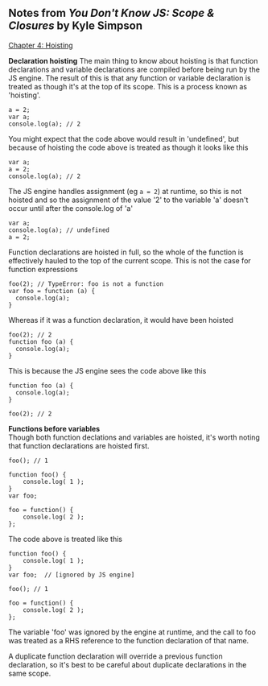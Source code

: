 ## Notes from *You Don't Know JS: Scope & Closures* by Kyle Simpson

[Chapter 4: Hoisting](https://github.com/getify/You-Dont-Know-JS/blob/master/scope%20%26%20closures/ch4.md)

**Declaration hoisting**
The main thing to know about hoisting is that function declarations and variable declarations are compiled before being run by the JS engine. The result of this is that any function or variable declaration is treated as though it's at the top of its scope. This is a process known as 'hoisting'.

```
a = 2;
var a;
console.log(a); // 2
```
You might expect that the code above would result in 'undefined', but because of hoisting the code above is treated as though it looks like this
```
var a;
a = 2;
console.log(a); // 2
```

The JS engine handles assignment (eg `a = 2`) at runtime, so this is not hoisted and so the assignment of the value '2' to the variable 'a' doesn't occur until after the console.log of 'a'
```
var a;
console.log(a); // undefined
a = 2;
```

Function declarations are hoisted in full, so the whole of the function is effectively hauled to the top of the current scope. This is not the case for function expressions
```
foo(2); // TypeError: foo is not a function
var foo = function (a) {
  console.log(a);
}
```
Whereas if it was a function declaration, it would have been hoisted
```
foo(2); // 2
function foo (a) {
  console.log(a);
}
```
This is because the JS engine sees the code above like this
```
function foo (a) {
  console.log(a);
}

foo(2); // 2
```

**Functions before variables**  
Though both function declations and variables are hoisted, it's worth noting that function declarations are hoisted first.
```
foo(); // 1

function foo() {
	console.log( 1 );
}
var foo;

foo = function() {
	console.log( 2 );
};
```
The code above is treated like this
```
function foo() {
	console.log( 1 );
}
var foo;  // [ignored by JS engine]

foo(); // 1

foo = function() {
	console.log( 2 );
};
```
The variable 'foo' was ignored by the engine at runtime, and the call to foo was treated as a RHS reference to the function declaration of that name.

A duplicate function declaration will override a previous function declaration, so it's best to be careful about duplicate declarations in the same scope.
